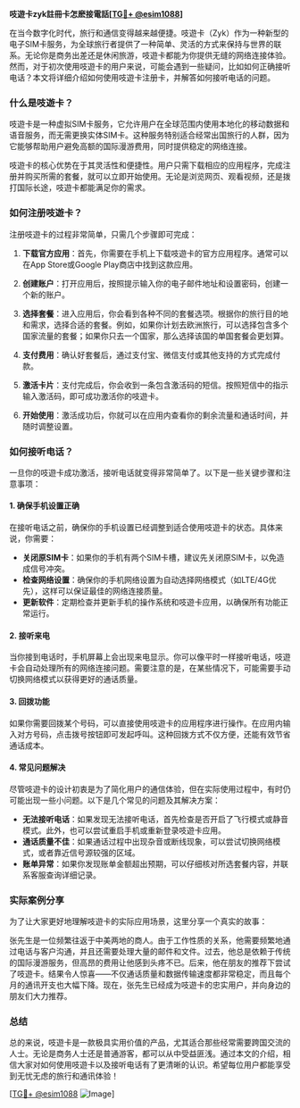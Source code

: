 **吱遊卡zyk註冊卡怎麽接電話[[TG💪+ @esim1088](https://t.me/s/esim1088)]**

在当今数字化时代，旅行和通信变得越来越便捷。吱遊卡（Zyk）作为一种新型的电子SIM卡服务，为全球旅行者提供了一种简单、灵活的方式来保持与世界的联系。无论你是商务出差还是休闲旅游，吱遊卡都能为你提供无缝的网络连接体验。然而，对于初次使用吱遊卡的用户来说，可能会遇到一些疑问，比如如何正确接听电话？本文将详细介绍如何使用吱遊卡注册卡，并解答如何接听电话的问题。

### 什么是吱遊卡？

吱遊卡是一种虚拟SIM卡服务，它允许用户在全球范围内使用本地化的移动数据和语音服务，而无需更换实体SIM卡。这种服务特别适合经常出国旅行的人群，因为它能够帮助用户避免高额的国际漫游费用，同时提供稳定的网络连接。

吱遊卡的核心优势在于其灵活性和便捷性。用户只需下载相应的应用程序，完成注册并购买所需的套餐，就可以立即开始使用。无论是浏览网页、观看视频，还是拨打国际长途，吱遊卡都能满足你的需求。

### 如何注册吱遊卡？

注册吱遊卡的过程非常简单，只需几个步骤即可完成：

1. **下载官方应用**：首先，你需要在手机上下载吱遊卡的官方应用程序。通常可以在App Store或Google Play商店中找到这款应用。

2. **创建账户**：打开应用后，按照提示输入你的电子邮件地址和设置密码，创建一个新的账户。

3. **选择套餐**：进入应用后，你会看到各种不同的套餐选项。根据你的旅行目的地和需求，选择合适的套餐。例如，如果你计划去欧洲旅行，可以选择包含多个国家流量的套餐；如果你只去一个国家，那么选择该国的单国套餐会更划算。

4. **支付费用**：确认好套餐后，通过支付宝、微信支付或其他支持的方式完成付款。

5. **激活卡片**：支付完成后，你会收到一条包含激活码的短信。按照短信中的指示输入激活码，即可成功激活你的吱遊卡。

6. **开始使用**：激活成功后，你就可以在应用内查看你的剩余流量和通话时间，并随时调整设置。

### 如何接听电话？

一旦你的吱遊卡成功激活，接听电话就变得非常简单了。以下是一些关键步骤和注意事项：

#### 1. 确保手机设置正确

在接听电话之前，确保你的手机设置已经调整到适合使用吱遊卡的状态。具体来说，你需要：

- **关闭原SIM卡**：如果你的手机有两个SIM卡槽，建议先关闭原SIM卡，以免造成信号冲突。
- **检查网络设置**：确保你的手机网络设置为自动选择网络模式（如LTE/4G优先），这样可以保证最佳的网络连接质量。
- **更新软件**：定期检查并更新手机的操作系统和吱遊卡应用，以确保所有功能正常运行。

#### 2. 接听来电

当你接到电话时，手机屏幕上会出现来电显示。你可以像平时一样接听电话，吱遊卡会自动处理所有的网络连接问题。需要注意的是，在某些情况下，可能需要手动切换网络模式以获得更好的通话质量。

#### 3. 回拨功能

如果你需要回拨某个号码，可以直接使用吱遊卡的应用程序进行操作。在应用内输入对方号码，点击拨号按钮即可发起呼叫。这种回拨方式不仅方便，还能有效节省通话成本。

#### 4. 常见问题解决

尽管吱遊卡的设计初衷是为了简化用户的通信体验，但在实际使用过程中，有时仍可能出现一些小问题。以下是几个常见的问题及其解决方案：

- **无法接听电话**：如果发现无法接听电话，首先检查是否开启了飞行模式或静音模式。此外，也可以尝试重启手机或重新登录吱遊卡应用。
- **通话质量不佳**：如果通话过程中出现杂音或断线现象，可以尝试切换网络模式，或者靠近信号源较强的区域。
- **账单异常**：如果你发现账单金额超出预期，可以仔细核对所选套餐内容，并联系客服查询详细记录。

### 实际案例分享

为了让大家更好地理解吱遊卡的实际应用场景，这里分享一个真实的故事：

张先生是一位频繁往返于中美两地的商人。由于工作性质的关系，他需要频繁地通过电话与客户沟通，并且还需要处理大量的邮件和文件。过去，他总是依赖于传统的国际漫游服务，但高昂的费用让他感到头疼不已。后来，他在朋友的推荐下尝试了吱遊卡。结果令人惊喜——不仅通话质量和数据传输速度都非常稳定，而且每个月的通讯开支也大幅下降。现在，张先生已经成为吱遊卡的忠实用户，并向身边的朋友们大力推荐。

### 总结

总的来说，吱遊卡是一款极具实用价值的产品，尤其适合那些经常需要跨国交流的人士。无论是商务人士还是普通游客，都可以从中受益匪浅。通过本文的介绍，相信大家对如何使用吱遊卡以及接听电话有了更清晰的认识。希望每位用户都能享受到无忧无虑的旅行和通讯体验！

[[TG💪+ @esim1088](https://t.me/s/esim1088) ![Image](https://i.postimg.cc/4NQfJmqS/Snipaste-2025-05-13-00-14-12.png)]
